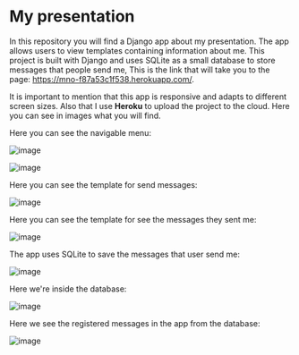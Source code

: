 # My presentation
In this repository you will find a Django app about my presentation.
The app allows users to view templates containing information about me. This project is built with Django and uses SQLite as a small database to store messages that people send me, This is the link that will take you to the page: https://mno-f87a53c1f538.herokuapp.com/.

It is important to mention that this app is responsive and adapts to different screen sizes. Also that I use **Heroku** to upload the project to the cloud. Here you can see in images what you will find.

Here you can see the navigable menu:

![image](https://github.com/user-attachments/assets/4846c099-b1fd-4c1c-85f3-2ca5bde95453)

![image](https://github.com/user-attachments/assets/859512d6-db6f-4b49-9c6a-c5c71d1482da)

Here you can see the template for send messages:

![image](https://github.com/user-attachments/assets/9fe19286-0790-4929-aa05-79f1910fa7fd)

Here you can see the template for see the messages they sent me:

![image](https://github.com/user-attachments/assets/94284c13-f0d3-447d-8434-9c563916f0d0)

The app uses SQLite to save the messages that user send me:

![image](https://github.com/user-attachments/assets/6f408f74-5b30-4182-bebd-eabea638a2ad)

Here we're inside the database:

![image](https://github.com/user-attachments/assets/dfd72d1d-ae35-455d-a927-7ed588189cfe)

Here we see the registered messages in the app from the database:

![image](https://github.com/user-attachments/assets/10479645-259b-4129-bcba-ae421190ef94)




